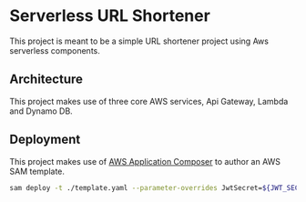 # Serverless URL Shortener

This project is meant to be a simple URL shortener project using Aws serverless components.

## Architecture

This project makes use of three core AWS services, Api Gateway, Lambda and Dynamo DB.

## Deployment

This project makes use of [AWS Application Composer](https://aws.amazon.com/application-composer/) to author an AWS SAM template.

```bash
sam deploy -t ./template.yaml --parameter-overrides JwtSecret=${JWT_SECRET}
```
